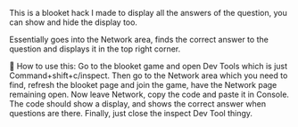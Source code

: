 This is a blooket hack I made to display all the answers of the question, you can show and hide the display too.

Essentially goes into the Network area, finds the correct answer to the question and displays it in the top right corner.

🚨 How to use this: Go to the blooket game and open Dev Tools which is just Command+shift+c/inspect. 
Then go to the Network area which you need to find, refresh the blooket page and join the game, have the Network page remaining open.
Now leave Network, copy the code and paste it in Console. 
The code should show a display, and shows the correct answer when questions are there. 
Finally, just close the inspect Dev Tool thingy.
